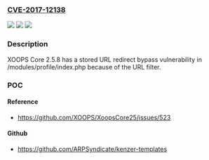 ### [CVE-2017-12138](https://cve.mitre.org/cgi-bin/cvename.cgi?name=CVE-2017-12138)
![](https://img.shields.io/static/v1?label=Product&message=n%2Fa&color=blue)
![](https://img.shields.io/static/v1?label=Version&message=n%2Fa&color=blue)
![](https://img.shields.io/static/v1?label=Vulnerability&message=n%2Fa&color=brighgreen)

### Description

XOOPS Core 2.5.8 has a stored URL redirect bypass vulnerability in /modules/profile/index.php because of the URL filter.

### POC

#### Reference
- https://github.com/XOOPS/XoopsCore25/issues/523

#### Github
- https://github.com/ARPSyndicate/kenzer-templates

